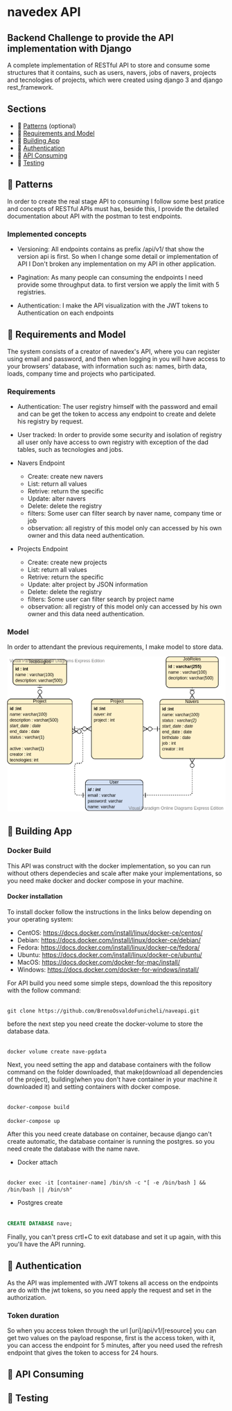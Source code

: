 # navedex API

## Backend Challenge to provide the API implementation with Django

A complete implementation of RESTful API to store and consume some structures that it contains, such as users, navers, jobs of navers, projects and tecnologies of projects, which were created using django 3 and django rest_framework.

## Sections

* :scroll: [Patterns](#snake-patterns) (optional)
* :blue_book: [Requirements and Model](#blue_book-requirements-and-model)
* :wrench: [Building App](#page_with_curl-creating-an-app)
* :key: [Authentication](#art-creating-a-template)
* :ticket: [API Consuming](#ticket-creating-a-model)
* :postbox: [Testing](#postbox-creating-model-objects-and-queries)

## :scroll: Patterns

In order to create the real stage API to consuming I follow some best pratice and concepts of RESTful APIs must has, beside this, I provide the detailed documentation about API with the postman to test endpoints.

### Implemented concepts

* Versioning: All endpoints contains as prefix /api/v1/ that show the version api is first. So when I change some detail or implementation of API I Don't broken any implementation on my API in other application.

* Pagination: As many people can consuming the endpoints I need provide some throughput data. to first version we apply the limit with 5 registries.

* Authentication: I make the API visualization with the JWT tokens to Authentication on each endpoints

## :blue_book: Requirements and Model

The system consists of a creator of navedex's API, where you can register using email and password, and then when logging in you will have access to your browsers' database, with information such as: names, birth data, loads, company time and projects who participated.

### Requirements

* Authentication: The user registry himself with the password and email and can be get the token to access any endpoint to create and delete his registry by request.

* User tracked: In order to provide some security and isolation of registry all user only have access to own registry with exception of the dad tables, such as tecnologies and jobs.

* Navers Endpoint
    - Create: create new navers
    - List: return all values
    - Retrive: return the specific
    - Update: alter navers
    - Delete: delete the registry
    - filters: Some user can filter search by naver name, company time or job
    - observation: all registry of this model only can accessed by his own owner and this data need authentication.

* Projects Endpoint
    - Create: create new projects
    - List: return all values
    - Retrive: return the specific
    - Update: alter project by JSON information
    - Delete: delete the registry
    - filters: Some user can filter search by project name
    - observation: all registry of this model only can accessed by his own owner and this data need authentication.

### Model

In order to attendant the previous requirements, I make model to store data.

![alt text](https://github.com/BrenoOsvaldoFunicheli/naveapi/blob/conversion/documentation/DER.png?raw=true)

## :wrench: Building App

### Docker Build

This API was construct with the docker implementation, so you can run without others dependecies and scale after make your implementations, so you need make docker and docker compose in your machine.

#### Docker installation

To install docker follow the instructions in the links below depending on your operating system:

* CentOS: https://docs.docker.com/install/linux/docker-ce/centos/
* Debian: https://docs.docker.com/install/linux/docker-ce/debian/
* Fedora: https://docs.docker.com/install/linux/docker-ce/fedora/
* Ubuntu: https://docs.docker.com/install/linux/docker-ce/ubuntu/
* MacOS: https://docs.docker.com/docker-for-mac/install/
* Windows: https://docs.docker.com/docker-for-windows/install/

For API build you need some simple steps, download the this repository with the follow command:

``` linux

git clone https://github.com/BrenoOsvaldoFunicheli/naveapi.git

```

before the next step you need create the docker-volume to store the database data.

``` linux

docker volume create nave-pgdata

```

Next, you need setting the app and database containers with the follow command on the folder downloaded, that make(download all dependencies of the project), building(when you don't have container in your machine it downloaded it) and setting containers with docker compose.

``` linux

docker-compose build

docker-compose up

```

After this you need create database on container, because django can't create automatic, the database container is running the postgres. so you need create the database with the name nave.

* Docker attach

``` linux

docker exec -it [container-name] /bin/sh -c "[ -e /bin/bash ] && /bin/bash || /bin/sh"

```

* Postgres create

``` sql

CREATE DATABASE nave;

```

Finally, you can't press crtl+C to exit database and set it up again, with this you'll have the API running.

## :key: Authentication

As the API was implemented with JWT tokens all access on the endpoints are do with the jwt tokens, so you need apply the request and set in the authorization.

### Token duration

So when you access token through the url [uri]/api/v1/[resource] you can get two values on the payload response, first is the access token, with it, you can access the endpoint for 5 minutes, after you need used the refresh endpoint that gives the token to access for 24 hours.  

## :ticket: API Consuming

## :postbox: Testing
